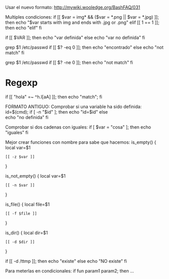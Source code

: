 Usar el nuevo formato:
http://mywiki.wooledge.org/BashFAQ/031

Multiples condiciones:
if [[ $var = img* && ($var = *.png || $var = *.jpg) ]]; then
	echo "$var starts with img and ends with .jpg or .png"
elif [[ 1 == 1 ]]; then
  echo "elif"
fi

if [[ $VAR ]]; then
  echo "var definida"
else
  echo "var no definida"
fi

grep $1 /etc/passwd
if [[ $? -eq 0 ]]; then
  echo "encontrado"
else
  echo "not match"
fi

grep $1 /etc/passwd
if [[ $? -ne 0 ]]; then
  echo "not match"
fi

# Regexp
if [[ "hola" =~ ^h.l[aA] ]]; then echo "match"; fi



FORMATO ANTIGUO:
Comprobar si una variable ha sido definida:
id=$(cmd);
if [ -n "$id" ]; then
        echo "id=$id"
else   
        echo "no definida"
fi

Comprobar si dos cadenas con iguales:
if [ $var = "cosa" ]; then
	echo "iguales"
fi


Mejor crear funciones con nombre para sabe que hacemos:
is_empty() {
    local var=$1

    [[ -z $var ]]
}

is_not_empty() {
    local var=$1

    [[ -n $var ]]
}

is_file() {
    local file=$1

    [[ -f $file ]]
}

is_dir() {
    local dir=$1

    [[ -d $dir ]]
}

if [[ -d /ttmp ]]; then 
  echo "existe"
else 
  echo "NO existe"
fi

Para meterlas en condicionales:
if fun param1 param2; then
  ...

